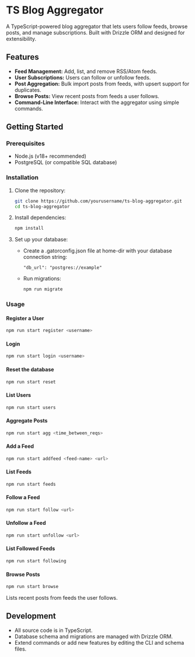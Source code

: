 # TS Blog Aggregator

A TypeScript-powered blog aggregator that lets users follow feeds, browse posts, and manage subscriptions. Built with Drizzle ORM and designed for extensibility.

## Features

- **Feed Management:** Add, list, and remove RSS/Atom feeds.
- **User Subscriptions:** Users can follow or unfollow feeds.
- **Post Aggregation:** Bulk import posts from feeds, with upsert support for duplicates.
- **Browse Posts:** View recent posts from feeds a user follows.
- **Command-Line Interface:** Interact with the aggregator using simple commands.

## Getting Started

### Prerequisites

- Node.js (v18+ recommended)
- PostgreSQL (or compatible SQL database)

### Installation

1. Clone the repository:

   ```sh
   git clone https://github.com/yourusername/ts-blog-aggregator.git
   cd ts-blog-aggregator
   ```

2. Install dependencies:

   ```sh
   npm install
   ```

3. Set up your database:
   - Create a .gatorconfig.json file at home-dir with your database connection string:
     ```
     "db_url": "postgres://example"
     ```
   - Run migrations:
     ```sh
     npm run migrate
     ```

### Usage

#### Register a User

```sh
npm run start register <username>
```

#### Login

```sh
npm run start login <username>
```

#### Reset the database

```sh
npm run start reset
```

#### List Users

```sh
npm run start users
```

#### Aggregate Posts

```sh
npm run start agg <time_between_reqs>
```

#### Add a Feed

```sh
npm run start addfeed <feed-name> <url>
```

#### List Feeds

```sh
npm run start feeds
```

#### Follow a Feed

```sh
npm run start follow <url>
```

#### Unfollow a Feed

```sh
npm run start unfollow <url>
```

#### List Followed Feeds

```sh
npm run start following
```

#### Browse Posts

```sh
npm run start browse
```

Lists recent posts from feeds the user follows.

## Development

- All source code is in TypeScript.
- Database schema and migrations are managed with Drizzle ORM.
- Extend commands or add new features by editing the CLI and schema files.
